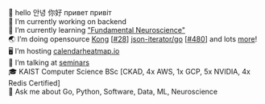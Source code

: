 👋 hello 안녕 你好 привет привіт  
🔭 I’m currently working on backend  
🌱 I’m currently learning ["Fundamental Neuroscience"](https://www.goodreads.com/book/show/13658691-fundamental-neuroscience)  
🌏 I’m doing opensource [Kong](https://github.com/Kong/kong) [[#28](https://github.com/Kong/lua-multipart/pull/28)] [json-iterator/go](https://github.com/json-iterator/go) [[#480](https://github.com/json-iterator/go/pull/480)] and lots [more](https://github.com/nikolaydubina?tab=repositories&q=&type=source&language=&sort=stargazers)!   
🖥 I’m hosting [calendarheatmap.io](http://calendarheatmap.io/)  
📖 I’m talking at [seminars](https://github.com/nikolaydubina/presentations)  
🎓 KAIST Computer Science BSc [CKAD, 4x AWS, 1x GCP, 5x NVIDIA, 4x Redis Certified]  
💬 Ask me about Go, Python, Software, Data, ML, Neuroscience
